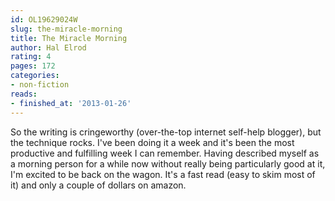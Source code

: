```yaml
---
id: OL19629024W
slug: the-miracle-morning
title: The Miracle Morning
author: Hal Elrod
rating: 4
pages: 172
categories:
- non-fiction
reads:
- finished_at: '2013-01-26'
---
```

So the writing is cringeworthy (over-the-top internet self-help blogger), but the technique rocks. I've been doing it a week and it's been the most productive and fulfilling week I can remember. Having described myself as a morning person for a while now without really being particularly good at it, I'm excited to be back on the wagon. It's a fast read (easy to skim most of it) and only a couple of dollars on amazon.
